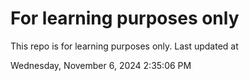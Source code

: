 # For learning purposes only
This repo is for learning purposes only.
Last updated at

Wednesday, November 6, 2024 2:35:06 PM

